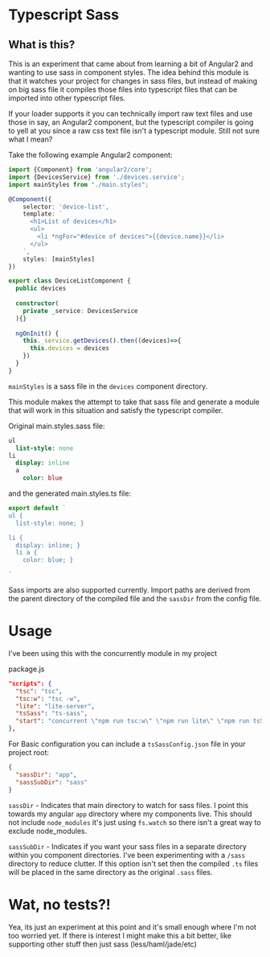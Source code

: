 # Typescript Sass

## What is this?
This is an experiment that came about from learning a bit of Angular2 and wanting to
use sass in component styles. The idea behind this module is that it watches your
project for changes in sass files, but instead of making on big sass file it compiles
those files into typescript files that can be imported into other typescript files.

If your loader supports it you can technically import raw text files and use those
in say, an Angular2 component, but the typescript compiler is going to yell at you
since a raw css text file isn't a typescript module. Still not sure what I mean?

Take the following example Angular2 component:

```typescript
import {Component} from 'angular2/core';
import {DevicesService} from './devices.service';
import mainStyles from "./main.styles";

@Component({
    selector: 'device-list',
    template: `
      <h1>List of devices</h1>
      <ul>
        <li *ngFor="#device of devices">{{device.name}}</li>
      </ul>
    `,
    styles: [mainStyles]
})

export class DeviceListComponent { 
  public devices
  
  constructor(
    private _service: DevicesService
  ){}
  
  ngOnInit() {
    this._service.getDevices().then((devices)=>{
      this.devices = devices
    })
  }
}
```

`mainStyles` is a sass file in the `devices` component directory.

This module makes the attempt to take that sass file and generate a module that
will work in this situation and satisfy the typescript compiler.

Original main.styles.sass file:

```sass
ul
  list-style: none
li
  display: inline
  a 
    color: blue
```

and the generated main.styles.ts file:

```typescript
export default `
ul {
  list-style: none; }

li {
  display: inline; }
  li a {
    color: blue; }

`
```

Sass imports are also supported currently. Import paths are derived from the parent directory
of the compiled file and the `sassDir` from the config file.


# Usage
I've been using this with the concurrently module in my project

package.js

```json
"scripts": {
  "tsc": "tsc",
  "tsc:w": "tsc -w",
  "lite": "lite-server",
  "tsSass": "ts-sass",
  "start": "concurrent \"npm run tsc:w\" \"npm run lite\" \"npm run tsSass\""
},
```

For Basic configuration you can include a `tsSassConfig.json` file in your project root:

```json
{
  "sassDir": "app",
  "sassSubDir": "sass"
}
```

`sassDir` - Indicates that main directory to watch for sass files. I point this towards
my angular `app` directory where my components live. This should not include `node_modules`
it's just using `fs.watch` so there isn't a great way to exclude node_modules.

`sassSubDir` - Indicates if you want your sass files in a separate directory within
you component directories. I've been experimenting with a `/sass` directory to reduce clutter.
If this option isn't set then the compiled `.ts` files will be placed in the same directory
as the original `.sass` files.

# Wat, no tests?!
Yea, its just an experiment at this point and it's small enough where I'm not 
too worried yet. If there is interest I might make this a bit better, like supporting
other stuff then just sass (less/haml/jade/etc)